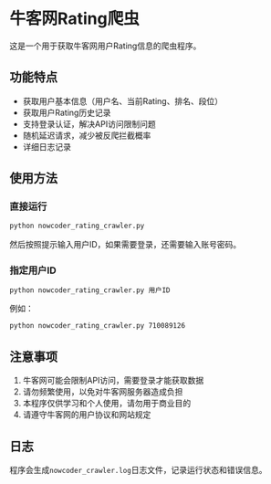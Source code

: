 # 牛客网Rating爬虫

这是一个用于获取牛客网用户Rating信息的爬虫程序。

## 功能特点

- 获取用户基本信息（用户名、当前Rating、排名、段位）
- 获取用户Rating历史记录
- 支持登录认证，解决API访问限制问题
- 随机延迟请求，减少被反爬拦截概率
- 详细日志记录

## 使用方法

### 直接运行

```bash
python nowcoder_rating_crawler.py
```

然后按照提示输入用户ID，如果需要登录，还需要输入账号密码。

### 指定用户ID

```bash
python nowcoder_rating_crawler.py 用户ID
```

例如：

```bash
python nowcoder_rating_crawler.py 710089126
```

## 注意事项

1. 牛客网可能会限制API访问，需要登录才能获取数据
2. 请勿频繁使用，以免对牛客网服务器造成负担
3. 本程序仅供学习和个人使用，请勿用于商业目的
4. 请遵守牛客网的用户协议和网站规定

## 日志

程序会生成`nowcoder_crawler.log`日志文件，记录运行状态和错误信息。
